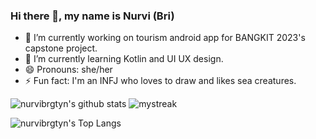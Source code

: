 ### Hi there 👋, my name is Nurvi (Bri)



- 🔭 I’m currently working on tourism android app for BANGKIT 2023's capstone project. 
- 🌱 I’m currently learning Kotlin and UI UX design. 
- 😄 Pronouns: she/her 
- ⚡ Fun fact: I'm an INFJ who loves to draw and likes sea creatures. 

![nurvibrgtyn's github stats](https://github-readme-stats.vercel.app/api?username=nurvibrgtyn&show_icons=true&theme=tokyonight) <img src="https://github-readme-streak-stats.herokuapp.com/?user=nurvibrgtyn&theme=tokyonight" alt="mystreak"/>

![nurvibrgtyn's Top Langs](https://github-readme-stats.vercel.app/api/top-langs/?username=nurvibrgtyn&theme=tokyonight&layout=compact)
